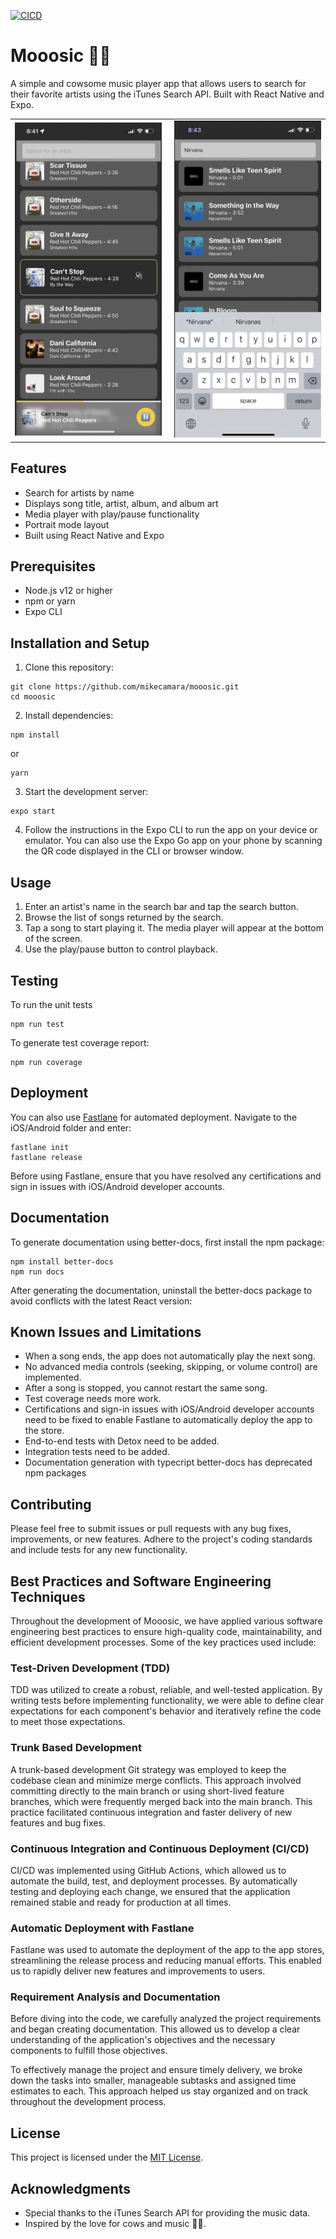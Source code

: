 [![CICD](https://github.com/mikecamara/mooosic/actions/workflows/ci_cd.yml/badge.svg)](https://github.com/mikecamara/mooosic/actions/workflows/ci_cd.yml)

# Mooosic 🐄🎵

A simple and cowsome music player app that allows users to search for their favorite artists using the iTunes Search API. Built with React Native and Expo.

<table style="border-collapse: collapse; border: 0;">
  <tr>
    <td style="width: 45%; padding-right: 10px; border: none;">
      <img src="./screenshots/mooosic-screenshot.png" alt="Mooosic App Demo" width="100%" />
    </td>
    <td style="width: 45%; padding-left: 10px; border: none;">
      <img src="./screenshots/mooosic-search.png" alt="Mooosic App Search" width="100%" />
    </td>
  </tr>
</table>

## Features

- Search for artists by name
- Displays song title, artist, album, and album art
- Media player with play/pause functionality
- Portrait mode layout
- Built using React Native and Expo

## Prerequisites

- Node.js v12 or higher
- npm or yarn
- Expo CLI

## Installation and Setup

1. Clone this repository:

```
git clone https://github.com/mikecamara/mooosic.git
cd mooosic
```

2. Install dependencies:

```
npm install
```

or

```
yarn
```

3. Start the development server:

```
expo start
```

4. Follow the instructions in the Expo CLI to run the app on your device or emulator. You can also use the Expo Go app on your phone by scanning the QR code displayed in the CLI or browser window.

## Usage

1. Enter an artist's name in the search bar and tap the search button.
2. Browse the list of songs returned by the search.
3. Tap a song to start playing it. The media player will appear at the bottom of the screen.
4. Use the play/pause button to control playback.

## Testing

To run the unit tests

```
npm run test
```

To generate test coverage report:

```
npm run coverage
```

## Deployment

You can also use [Fastlane](https://docs.fastlane.tools/) for automated deployment. Navigate to the iOS/Android folder and enter:

```
fastlane init
fastlane release
```

Before using Fastlane, ensure that you have resolved any certifications and sign in issues with iOS/Android developer accounts.

## Documentation

To generate documentation using better-docs, first install the npm package:

```
npm install better-docs
npm run docs
```

After generating the documentation, uninstall the better-docs package to avoid conflicts with the latest React version:

## Known Issues and Limitations

- When a song ends, the app does not automatically play the next song.
- No advanced media controls (seeking, skipping, or volume control) are implemented.
- After a song is stopped, you cannot restart the same song.
- Test coverage needs more work.
- Certifications and sign-in issues with iOS/Android developer accounts need to be fixed to enable Fastlane to automatically deploy the app to the store.
- End-to-end tests with Detox need to be added.
- Integration tests need to be added.
- Documentation generation with typecript better-docs has deprecated npm packages

## Contributing

Please feel free to submit issues or pull requests with any bug fixes, improvements, or new features. Adhere to the project's coding standards and include tests for any new functionality.

## Best Practices and Software Engineering Techniques

Throughout the development of Mooosic, we have applied various software engineering best practices to ensure high-quality code, maintainability, and efficient development processes. Some of the key practices used include:

### Test-Driven Development (TDD)

TDD was utilized to create a robust, reliable, and well-tested application. By writing tests before implementing functionality, we were able to define clear expectations for each component's behavior and iteratively refine the code to meet those expectations.

### Trunk Based Development

A trunk-based development Git strategy was employed to keep the codebase clean and minimize merge conflicts. This approach involved committing directly to the main branch or using short-lived feature branches, which were frequently merged back into the main branch. This practice facilitated continuous integration and faster delivery of new features and bug fixes.

### Continuous Integration and Continuous Deployment (CI/CD)

CI/CD was implemented using GitHub Actions, which allowed us to automate the build, test, and deployment processes. By automatically testing and deploying each change, we ensured that the application remained stable and ready for production at all times.

### Automatic Deployment with Fastlane

Fastlane was used to automate the deployment of the app to the app stores, streamlining the release process and reducing manual efforts. This enabled us to rapidly deliver new features and improvements to users.

### Requirement Analysis and Documentation

Before diving into the code, we carefully analyzed the project requirements and began creating documentation. This allowed us to develop a clear understanding of the application's objectives and the necessary components to fulfill those objectives.

To effectively manage the project and ensure timely delivery, we broke down the tasks into smaller, manageable subtasks and assigned time estimates to each. This approach helped us stay organized and on track throughout the development process.

## License

This project is licensed under the [MIT License](LICENSE).

## Acknowledgments

- Special thanks to the iTunes Search API for providing the music data.
- Inspired by the love for cows and music 🐄🎵.
